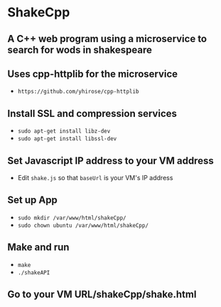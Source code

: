 # ShakeCpp
## A C++ web program using a microservice to search for wods in shakespeare
## Uses cpp-httplib for the microservice
 - ```https://github.com/yhirose/cpp-httplib```
 
## Install SSL and compression services
 - ```sudo apt-get install libz-dev```
 - ```sudo apt-get install libssl-dev```
 
## Set Javascript IP address to your VM address
 - Edit ```shake.js``` so that ```baseUrl``` is your VM's IP address

## Set up App
 - ```sudo mkdir /var/www/html/shakeCpp/```
 - ```sudo chown ubuntu /var/www/html/shakeCpp/```

## Make and run
 - ```make```
 - ```./shakeAPI```

## Go to your VM URL/shakeCpp/shake.html

